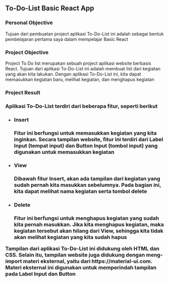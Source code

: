 ## To-Do-List Basic React App
<h3> Personal Objective </h3>
<p> Tujuan dari pembuatan project aplikasi To-Do-List ini adalah sebagai bentuk pembelajaran pertama saya dalam mempelajar Basic React</p>

<h3> Project Objective </h3>
<p> Project To Do list merupakan sebuah project aplikasi website berbasis React. Tujuan dari aplikasi To-Do-List ini adalah membuat list dari kegiatan yang akan kita lakukan. Dengan aplikasi To-Do-List ini, kita dapat memasukkan kegiatan baru, melihat kegiatan, dan menghapus kegiatan</p>

<h3> Project Result <h3>
  <p> Aplikasi To-Do-List terdiri dari beberapa fitur, seperti berikut</p>
  
  <ul>
  <li><h4>Insert</h4> <p> Fitur ini berfungsi untuk memasukkan kegiatan yang kita inginkan. Secara tampilan website, fitur ini terdiri dari Label Input (tempat input) dan Button Input (tombol input) yang digunakan untuk memasukkan kegiatan</p></li>
  <li><h4>View</h4><p>Dibawah fitur Insert, akan ada tampilan dari kegiatan yang sudah pernah kita masukkan sebelumnya. Pada bagian ini, kita dapat melihat nama kegiatan serta tombol delete</p></li>
  <li><h4>Delete</h4><p>Fitur ini berfungsi untuk menghapus kegiatan yang sudah kita pernah masukkan. Jika kita menghapus kegiatan, maka kegiatan tersebut akan hilang dari View, sehingga kita tidak akan melihat kegiatan yang kita sudah hapus</p></li>
    
  </ul>
  
  <p>Tampilan dari aplikasi To-Do-List ini didukung oleh HTML dan CSS. Selain itu, tampilan website juga didukung dengan meng-import materi eksternal, yaitu dari https://material-ui.com. Materi eksternal ini digunakan untuk memperindah tampilan pada Label Input dan Button</p>
